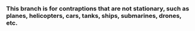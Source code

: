### This branch is for contraptions that are not stationary, such as planes, helicopters, cars, tanks, ships, submarines, drones, etc.
